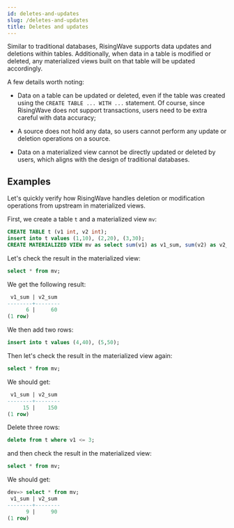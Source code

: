 ```yaml
---
id: deletes-and-updates
slug: /deletes-and-updates
title: Deletes and updates
---
```

<head>
  <link rel="canonical" href="https://docs.risingwave.com/docs/current/deletes-and-updates/" />
</head>


Similar to traditional databases, RisingWave supports data updates and deletions within tables. Additionally, when data in a table is modified or deleted, any materialized views built on that table will be updated accordingly.

A few details worth noting:

* Data on a table can be updated or deleted, even if the table was created using the `CREATE TABLE ... WITH ...` statement. Of course, since RisingWave does not support transactions, users need to be extra careful with data accuracy;


* A source does not hold any data, so users cannot perform any update or deletion operations on a source.


* Data on a materialized view cannot be directly updated or deleted by users, which aligns with the design of traditional databases.

## Examples

Let's quickly verify how RisingWave handles deletion or modification operations from upstream in materialized views.

First, we create a table `t` and a materialized view `mv`:

```sql
CREATE TABLE t (v1 int, v2 int);
insert into t values (1,10), (2,20), (3,30);
CREATE MATERIALIZED VIEW mv as select sum(v1) as v1_sum, sum(v2) as v2_sum from t;
```

Let's check the result in the materialized view:
```sql
select * from mv;
```

We get the following result:
```sql
 v1_sum | v2_sum
--------+--------
      6 |     60
(1 row)
```

We then add two rows:
```sql
insert into t values (4,40), (5,50);
```

Then let's check the result in the materialized view again:
```sql
select * from mv;
```

We should get:
```sql
 v1_sum | v2_sum
--------+--------
     15 |    150
(1 row)
```

Delete three rows:
```sql
delete from t where v1 <= 3;
```

and then check the result in the materialized view:
```sql
select * from mv;
```

We should get:
```sql
dev=> select * from mv;
 v1_sum | v2_sum
--------+--------
      9 |     90
(1 row)
```